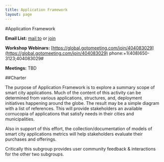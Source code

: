 ```yaml
---
title: Application Framework
layout: page
---
```


#Application Framework

**Email List:** [mail to](mailto:scf_applicationframework@nist.gov) or [join](mailto:scf_applicationframework-join@nist.gov) 

**Workshop Webinars:** [https://global.gotomeeting.com/join/404083029](https://global.gotomeeting.com/join/404083029) phone:+1(408)650-3123;404083029#

**Meetings:** TBD


##Charter

The purpose of Application Framework is to explore a summary scope of smart city applications. Much of the content of this activity can be determined from various applications, structures, and, deployment initiatives happening around the globe. The result may be a simple diagram with a list of references. This will provide stakeholders an available cornucopia of applications that satisfy needs in their cities and municipalities.

Also in support of this effort, the collection/documentation of models of smart city applications metrics will help stakeholders evaluate their purchases and offerings.

Critically this subgroup provides user community feedback & interactions for the other two subgroups.

